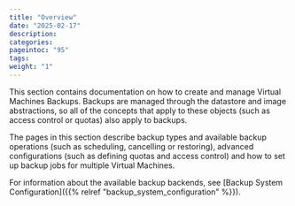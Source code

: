 ```yaml
---
title: "Overview"
date: "2025-02-17"
description:
categories:
pageintoc: "95"
tags:
weight: "1"
---
```


<a id="overview-of-vm-backups"></a>

<!--# Overview of VM Backups -->

This section contains documentation on how to create and manage Virtual Machines Backups. Backups are managed through the datastore and image abstractions, so all of the concepts that apply to these objects (such as access control or quotas) also apply to backups.

The pages in this section describe backup types and available backup operations (such as scheduling, cancelling or restoring), advanced configurations (such as defining quotas and access control) and how to set up backup jobs for multiple Virtual Machines.

For information about the available backup backends, see [Backup System Configuration]({{% relref "backup_system_configuration" %}}).
